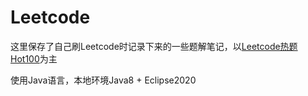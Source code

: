 # Leetcode

这里保存了自己刷Leetcode时记录下来的一些题解笔记，以[Leetcode热题Hot100](https://leetcode-cn.com/problemset/leetcode-hot-100/)为主

使用Java语言，本地环境Java8 + Eclipse2020
